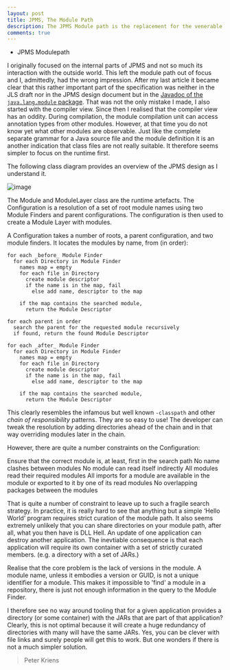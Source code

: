 ```yaml
---
layout: post
title: JPMS, The Module Path
description: The JPMS Module path is the replacement for the venerable -classpath and solve all its problems. 
comments: true
---
```


* JPMS Modulepath

I originally focused on the internal parts of JPMS and not so much its interaction with the outside world. This left the module path out of focus and I, admittedly, had the wrong impression. After my last article it became clear that this rather important part of the specification was neither in the JLS draft nor in the JPMS design document but in the [Javadoc of the `java.lang.module` package][1]. That was not the only mistake I made, I also started with the compiler view. Since then I realised that the compiler view has an oddity. During compilation, the module compilation unit can access annotation types from other modules. However, at that time you do not know yet what other modules are observable. Just like the complete separate grammar for a Java source file and the module definition it is an another indication that class files are not really suitable. It therefore seems simpler to focus on the runtime first.

The following class diagram provides an overview of the JPMS design as I understand it. 

![image](https://user-images.githubusercontent.com/200494/27959164-ac65e892-6326-11e7-8a87-4fcd90643633.png)

The Module and ModuleLayer class are the runtime artefacts. The Configuration is a resolution of a set of root module names using two Module Finders and  parent configurations. The configuration is then used to create a Module Layer with modules. 

A Configuration takes a number of roots, a parent configuration, and two module finders. It locates the modules by name, from (in order):

	for each _before_ Module Finder
	  for each Directory in Module Finder
	    names map = empty
	    for each file in Directory
	      create module descriptor
	      if the name is in the map, fail
	        else add name, descriptor to the map
		
	    if the map contains the searched module, 
	      return the Module Descriptor

	for each parent in order
	  search the parent for the requested module recursively
	  if found, return the found Module Descriptor

	for each _after_ Module Finder
	  for each Directory in Module Finder
	    names map = empty
	    for each file in Directory
	      create module descriptor
	      if the name is in the map, fail
	        else add name, descriptor to the map
		
	    if the map contains the searched module, 
	      return the Module Descriptor

This clearly resembles the infamous but well known `-classpath` and other _chain of responsibility_ patterns. They are so easy to use! The developer can tweak the resolution by adding directories ahead of the chain and in that way overriding modules later in the chain. 

However, there are quite a number constraints on the Configuration: 

Ensure that the correct module is, at least, first in the search path
No name clashes between modules
No module can read itself indirectly
All modules read their required modules
All imports for a module are available in the module or exported to it by one of its read modules
No overlapping packages between the modules 

That is quite a number of constraint to leave up to such a fragile search strategy. In practice, it is really hard to see that anything but a simple ‘Hello World’ program requires strict curation of the module path. It also seems extremely unlikely that you can share directories on your module path, after all, what you then have is DLL Hell. An update of one application can destroy another application. The inevtiable consequence is that each application will require its own container with a set of strictly curated members. (e.g. a directory with a set of JARs.) 

Realise that the core problem is the lack of versions in the module. A module name, unless it embodies a version or GUID, is not a unique identifier for a module. This makes it impossible to 'find' a module in a repository, there is just not enough information in the query to the Module Finder.

I therefore see no way around tooling that for a given application provides a directory (or some container) with the JARs that are part of that application? Clearly, this is not optimal because it will create a huge redundancy of directories with many will have the same JARs. Yes, you can be clever with file links and surely people will get this to work. But one wonders if there is not a much simpler solution.

> Peter Kriens

[1]: http://download.java.net/java/jdk9/docs/api/java/lang/module/package-summary.html
